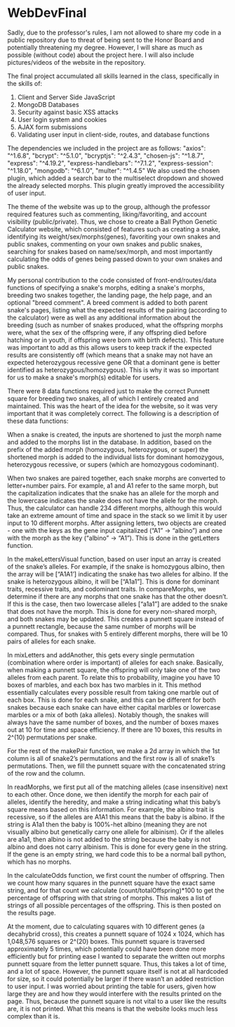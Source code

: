 # WebDevFinal
Sadly, due to the professor's rules, I am not allowed to share my code in a public repository due to threat of being sent to the Honor Board and potentially threatening my degree. However, I will share as much as possible (without code) about the project here. I will also include pictures/videos of the website in the repository.

The final project accumulated all skills learned in the class, specifically in the skills of:
1. Client and Server Side JavaScript
2. MongoDB Databases
3. Security against basic XSS attacks
4. User login system and cookies
5. AJAX form submissions
6. Validating user input in client-side, routes, and database functions

The dependencies we included in the project are as follows:
"axios": "^1.6.8", "bcrypt": "^5.1.0", "bcryptjs": "^2.4.3", "chosen-js": "^1.8.7", "express": "^4.19.2", "express-handlebars": "^7.1.2", "express-session": "^1.18.0", "mongodb": "^6.1.0", "multer": "^1.4.5"
We also used the chosen plugin, which added a search bar to the multiselect dropdown and showed the already selected morphs. This plugin greatly improved the accessibility of user input.

The theme of the website was up to the group, although the professor required features such as commenting, liking/favoriting, and account visibility (public/private). Thus, we chose to create a Ball Python Genetic Calculator website, which consisted of features such as creating a snake, identifying its weight/sex/morphs(genes), favoriting your own snakes and public snakes, commenting on your own snakes and public snakes, searching for snakes based on name/sex/morph, and most importantly calculating the odds of genes being passed down to your own snakes and public snakes.

My personal contribution to the code consisted of front-end/routes/data functions of specifying a snake's morphs, editing a snake's morphs, breeding two snakes together, the landing page, the help page, and an optional "breed comment". A breed comment is added to both parent snake's pages, listing what the expected results of the pairing (according to the calculator) were as well as any additional information about the breeding (such as number of snakes produced, what the offspring morphs were, what the sex of the offspring were, if any offspring died before hatching or in youth, if offspring were born with birth defects). This feature was important to add as this allows users to keep track if the expected results are consistently off (which means that a snake may not have an expected heterozygous recessive gene OR that a dominant gene is better identified as heterozygous/homozygous). This is why it was so important for us to make a snake's morph(s) editable for users.

There were 8 data functions required just to make the correct Punnett square for breeding two snakes, all of which I entirely created and maintained. This was the heart of the idea for the website, so it was very important that it was completely correct. The following is a description of these data functions:

  When a snake is created, the inputs are shortened to just the morph name and added to
the morphs list in the database. In addition, based on the prefix of the added morph (homozygous, heterozygous, or super) the shortened morph is added to the individual lists for dominant homozygous, heterozygous recessive, or supers (which are homozygous codominant).

  When two snakes are paired together, each snake morphs are converted to letter+number pairs. For example, a1 and A1 refer to the same morph, but the capitalization indicates that the snake has an allele for the morph and the lowercase indicates the snake does not have the allele for the morph. Thus, the calculator can handle 234 different morphs, although this would take an extreme amount of time and space in the stack so we limit it by user input to 10 different morphs. After assigning letters, two objects are created - one with the keys as the gene input capitalized (“A1” -> “albino”) and one with the morph as the key (“albino” -> “A1”). This is done in the getLetters function.
  
  In the makeLettersVisual function, based on user input an array is created of the snake’s alleles. For example, if the snake is homozygous albino, then the array will be [“A1A1’] indicating the snake has two alleles for albino. If the snake is heterozygous albino, it will be [“A1a1”]. This is done for dominant traits, recessive traits, and codominant traits. In compareMorphs, we determine if there are any morphs that one snake has that the other doesn’t. If this is the case, then two lowercase alleles [“a1a1”] are added to the snake that does not have the morph. This is done for every non-shared morph, and both snakes may be updated. This creates a punnett square instead of a punnett rectangle, because the same number of morphs will be compared. Thus, for snakes with 5 entirely different morphs, there will be 10 pairs of alleles for each snake.
  
  In mixLetters and addAnother, this gets every single permutation (combination where order is important) of alleles for each snake. Basically, when making a punnett square, the offspring will only take one of the two alleles from each parent. To relate this to probability, imagine you have 10 boxes of marbles, and each box has two marbles in it. This method essentially calculates every possible result from taking one marble out of each box. This is done for each snake, and this can be different for both snakes because each snake can have either capital marbles or lowercase marbles or a mix of both (aka alleles). Notably though, the snakes will always have the same number of boxes, and the number of boxes maxes out at 10 for time and space efficiency. If there are 10 boxes, this results in 2^(10) permutations per snake.
  
  For the rest of the makePair function, we make a 2d array in which the 1st column is all of snake2’s permutations and the first row is all of snake1’s permutations. Then, we fill the punnett square with the concatenated string of the row and the column.
  
  In readMorphs, we first put all of the matching alleles (case insensitive) next to each other. Once done, we then identify the morph for each pair of alleles, identify the heredity, and make a string indicating what this baby’s square means based on this information. For example, the albino trait is recessive, so if the alleles are A1A1 this means that the baby is albino. If the string is A1a1 then the baby is 100%-het albino (meaning they are not visually albino but genetically carry one allele for albinism). Or if the alleles are a1a1, then albino is not added to the string because the baby is not albino and does not carry albinism. This is done for every gene in the string. If the gene is an empty string, we hard code this to be a normal ball python, which has no morphs.
  
  In the calculateOdds function, we first count the number of offspring. Then we count how many squares in the punnett square have the exact same string, and for that count we calculate (count/totalOffspring)*100 to get the percentage of offspring with that string of morphs. This makes a list of strings of all possible percentages of the offspring. This is then posted on the results page.
  
  At the moment, due to calculating squares with 10 different genes (a decahybrid cross), this creates a punnett square of 1024 x 1024, which has 1,048,576 squares or 2^(20) boxes. This punnett square is traversed approximately 5 times, which potentially could have been done more efficiently but for printing ease I wanted to separate the written out morphs punnett square from the letter punnett square. Thus, this takes a lot of time, and a lot of space. However, the punnett square itself is not at all hardcoded for size, so it could potentially be larger if there wasn’t an added restriction to user input. I was worried about printing the table for users, given how large they are and how they would interfere with the results printed on the page. Thus, because the punnett square is not vital to a user like the results are, it is not printed. What this means is that the website looks much less complex than it is.
